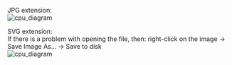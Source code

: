 JPG extension: <br/>
![cpu_diagram](https://github.com/mozerpol/learningRISC-V/assets/43972902/85d23200-e727-4a8d-a14b-6d68aee177c4)

SVG extension: <br/>
If there is a problem with opening the file, then: right-click on the image ->
Save Image As... -> Save to disk <br/>
![cpu_diagram](https://github.com/mozerpol/learningRISC-V/assets/43972902/e0395c88-a5ff-41a3-a3ec-d9920d3649db)
